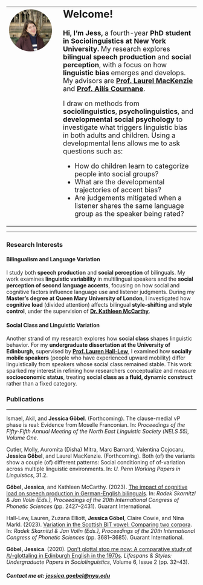 <table style="border-collapse: collapse; border: none; width: 100%;">
  <tr>
    <td style="border: none; padding-right: 20px; width: 28%; vertical-align: top;">
      <img src="https://raw.githubusercontent.com/GoebelJess/goebeljess.github.io/0eff24459eaea56575abe60d2eb1f60dc694bbc8/CLL%20pic.jpg"
           style="width: 100%; max-width: 260px; border-radius: 50%; display: block; margin-top: 4px;">
    </td>
    <td style="border: none; font-size: 18px; width: 72%; vertical-align: top;">
      <h2 style="margin-top: 0;"><strong>Welcome!</strong></h2>

<p><strong>Hi, I’m Jess,</strong> a fourth-year <strong>PhD student in Sociolinguistics at New York University.</strong> My research explores <strong>bilingual speech production</strong> and <strong>social perception</strong>, with a focus on how <strong>linguistic bias</strong> emerges and develops. My advisors are <a href="https://www.laurelmackenzie.com/" target="_blank"><strong>Prof. Laurel MacKenzie</strong></a> and <a href="https://wp.nyu.edu/cournane/" target="_blank"><strong>Prof. Ailís Cournane</strong></a>.</p>

<p>I draw on methods from <strong>sociolinguistics</strong>, <strong>psycholinguistics</strong>, and <strong>developmental social psychology</strong> to investigate what triggers linguistic bias in both adults and children. Using a developmental lens allows me to ask questions such as:</p>

<ul>
        <li>How do children learn to categorize people into social groups?</li>
        <li>What are the developmental trajectories of accent bias?</li>
        <li>Are judgements mitigated when a listener shares the same language group as the speaker being rated?</li>
      </ul>
    </td>
  </tr>
</table>

<hr>


<h3><strong>Research Interests</strong></h3>

<h4><strong>Bilingualism and Language Variation</strong></h4>
I study both <strong>speech production</strong> and <strong>social perception</strong> of bilinguals. My work examines <strong>linguistic variability</strong> in multilingual speakers and the <strong>social perception of second language accents</strong>, focusing on how social and cognitive factors influence language use and listener judgments.  
During my <strong>Master’s degree at Queen Mary University of London</strong>, I investigated how <strong>cognitive load</strong> (divided attention) affects bilingual <strong>style-shifting</strong> and <strong>style control</strong>, under the supervision of <a href="https://www.qmul.ac.uk/sllf/linguistics/people/academic/profiles/mccarthy.html" target="_blank"><strong>Dr. Kathleen McCarthy</strong></a>.

<h4><strong>Social Class and Linguistic Variation</strong></h4>
Another strand of my research explores how <strong>social class</strong> shapes linguistic behavior. For my <strong>undergraduate dissertation at the University of Edinburgh</strong>, supervised by <a href="https://www.laurenhall-lew.com/" target="_blank"><strong>Prof. Lauren Hall-Lew</strong></a>, I examined how <strong>socially mobile speakers</strong> (people who have experienced upward mobility) differ linguistically from speakers whose social class remained stable. This work sparked my interest in refining how researchers conceptualize and measure <strong>socioeconomic status</strong>, treating <strong>social class as a fluid, dynamic construct</strong> rather than a fixed category.


### Publications

<hr>

Ismael, Akil, and <strong>Jessica Göbel</strong>. (Forthcoming). The clause-medial vP phase is real: Evidence from Moselle Franconian. In: <em>Proceedings of the Fifty-Fifth Annual Meeting of the North East Linguistic Society (NELS 55), Volume One</em>.

Cutler, Molly, Auromita (Disha) Mitra, Marc Barnard, Valentina Cojocaru, <strong>Jessica Göbel</strong>, and Laurel MacKenzie. (Forthcoming). Both (of) the variants show a couple (of) different patterns: Social conditioning of of-variation across multiple linguistic environments. In: <em>U. Penn Working Papers in Linguistics</em>, 31.2.

<strong>Göbel, Jessica</strong>, and Kathleen McCarthy. (2023). <a href="https://www.internationalphoneticassociation.org/icphs-proceedings/ICPhS2023/full_papers/150.pdf">The impact of cognitive load on speech production in German-English bilinguals</a>. In: <em>Radek Skarnitzl & Jan Volín (Eds.), Proceedings of the 20th International Congress of Phonetic Sciences</em> (pp. 2427–2431). Guarant International.

Hall-Lew, Lauren, Zuzana Elliott, <strong>Jessica Göbel</strong>, Claire Cowie, and Nina Markl. (2023). <a href="https://www.internationalphoneticassociation.org/icphs-proceedings/ICPhS2023/full_papers/740.pdf">Variation in the Scottish BIT vowel: Comparing two corpora</a>. In: <em>Radek Skarnitzl & Jan Volín (Eds.), Proceedings of the 20th International Congress of Phonetic Sciences</em> (pp. 3681–3685). Guarant International.

<strong>Göbel, Jessica</strong>. (2020). <a href="http://journals.ed.ac.uk/lifespansstyles/article/view/5219/7262">Don’t glottal stop me now: A comparative study of /t/-glottaling in Edinburgh English in the 1970s</a>. <em>Lifespans & Styles: Undergraduate Papers in Sociolinguistics</em>, Volume 6, Issue 2 (pp. 32–43).

##### Contact me at: jessica.goebel@nyu.edu


